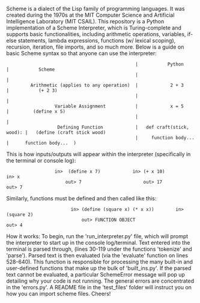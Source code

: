 Scheme is a dialect of the Lisp family of programming languages. It was created during the 1970s at the MIT Computer Science and Artificial Intelligence Laboratory (MIT CSAIL). This repository is a Python implementation of a Scheme Interpreter, which is Turing-complete and supports basic functionalities, including arithmetic operations, variables, if-else statements, lambda expressions, functions (w/ lexical scoping), recursion, iteration, file imports, and so much more. Below is a guide on basic Scheme syntax so that anyone can use the interpreter:


                                                    |           Python          |           Scheme
                                                    |                           |
             Arithmetic (applies to any operation)  |            2 + 3          |           (+ 2 3)
                                                    |                           |
                      Variable Assignment           |            x = 5          |         (define x 5)
                                                    |                           |
                       Defining Function            |   def craft(stick, wood): |   (define (craft stick wood)
                                                    |     function body...      |      function body...  )                                                                                                
This is how inputs/outputs will appear within the interpreter (specifically in the terminal or console log):

                      in>  (define x 7)            in> (+ x 10)              in> x
                          out> 7                       out> 17                 out> 7          

Similarly, functions must be defined and then called like this:

                            in> (define (square x) (* x x))        in> (square 2)
                                out> FUNCTION OBJECT                   out> 4


How it works:
To begin, run the 'run_interpreter.py' file, which will prompt the interpreter to start up in the console log/terminal. Text entered into the terminal is parsed through, (lines 30-119 under the functions 'tokenize' and 'parse'). Parsed text is then evaluated (via the 'evaluate' function on lines 528-640). This function is responsible for processing the many built-in and user-defined functions that make up the bulk of 'built_ins.py'. If the parsed text cannot be evaluated, a particular SchemeError message will pop up detailing why your code is not running. The general errors are concentrated in the 'errors.py'. A README file in the 'test_files' folder will instruct you on how you can import scheme files. Cheers!                                                                                            
